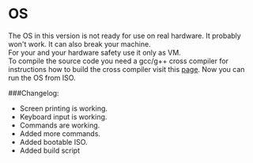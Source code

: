 # OS
The OS in this version is not ready for use on real hardware. It probably won't work. It can also break your machine.<br />
For your and your hardware safety use it only as VM.<br />
To compile the source code you need a gcc/g++ cross compiler for instructions how to build the cross compiler visit this [page](http://wiki.osdev.org/GCC_Cross-Compiler).
Now you can run the OS from ISO.

###Changelog:
* Screen printing is working.
* Keyboard input is working.
* Commands are working.
* Added more commands.
* Added bootable ISO.
* Added build script
